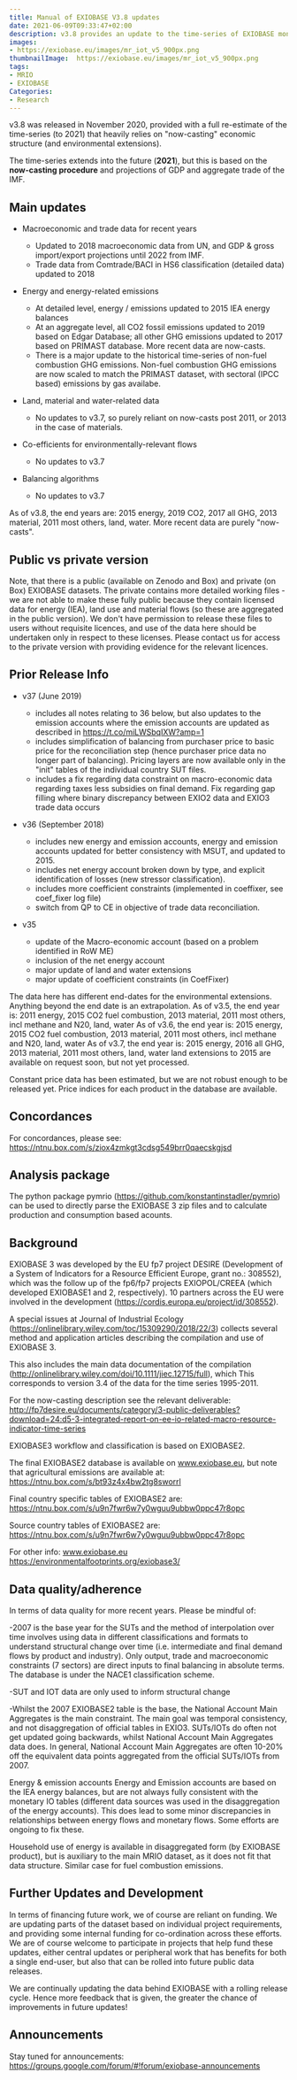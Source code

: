 ```yaml
---
title: Manual of EXIOBASE V3.8 updates
date: 2021-06-09T09:33:47+02:00
description: v3.8 provides an update to the time-series of EXIOBASE monetary tables. It is a full re-estimate of the time-series, but still relies heavily on "now-casting" economic structure (and environmental extensions), with no incorporation of more recent official SUT or IOT data than for 2011.
images:
- https://exiobase.eu/images/mr_iot_v5_900px.png
thumbnailImage:  https://exiobase.eu/images/mr_iot_v5_900px.png
tags:
- MRIO
- EXIOBASE
Categories:
- Research
---
```

v3.8 was released in November 2020, provided with a full re-estimate of the time-series (to 2021) that heavily relies on "now-casting" economic structure (and environmental extensions).

The time-series extends into the future (**2021**), but this is based on the **now-casting procedure** and projections of GDP and aggregate trade of the IMF.

Main updates
------------

* Macroeconomic and trade data for recent years

	- Updated to 2018 macroeconomic data from UN, and GDP & gross import/export projections until 2022 from IMF.
	- Trade data from Comtrade/BACI in HS6 classification (detailed data) updated to 2018

* Energy and energy-related emissions

	- At detailed level, energy / emissions updated to 2015 IEA energy balances
	- At an aggregate level, all CO2 fossil emissions updated to 2019 based on Edgar Database; all other GHG emissions updated to 2017 based on PRIMAST database. More recent data are now-casts.
	- There is a major update to the historical time-series of non-fuel combustion GHG emissions. Non-fuel combustion GHG emissions are now scaled to match the PRIMAST dataset, with sectoral (IPCC based) emissions by gas availabe.

* Land, material and water-related data
	- No updates to v3.7, so purely reliant on now-casts post 2011, or 2013 in the case of materials.

* Co-efficients for environmentally-relevant flows
	- No updates to v3.7

* Balancing algorithms
	- No updates to v3.7

As of v3.8, the end years are: 2015 energy, 2019 CO2, 2017 all GHG, 2013 material, 2011 most others, land, water. More recent data are purely "now-casts".

Public vs private version
----------------------------

Note, that there is a public (available on Zenodo and Box) and private (on Box) EXIOBASE datasets. The private contains more detailed working files - we are not able to make these fully public because they contain licensed data for energy (IEA), land use and material flows (so these are aggregated in the public version). We don't have permission to release these files to users without requisite licences, and use of the data here should be undertaken only in respect to these licenses. Please contact us for access to the private version with providing evidence for the relevant licences.


Prior Release Info
------------------

* v37 (June 2019)

	- includes all notes relating to 36 below, but also updates to the emission accounts where the emission accounts are updated as described in https://t.co/miLWSbqIXW?amp=1
	- includes simplification of balancing from purchaser price to basic price for the reconciliation step (hence purchaser price data no longer part of balancing). Pricing layers are now available only in the "init" tables of the individual country SUT files.
	- includes a fix regarding data constraint on macro-economic data regarding taxes less subsidies on final demand. Fix regarding gap filling where binary discrepancy between EXIO2 data and EXIO3 trade data occurs

* v36 (September 2018)

	- includes new energy and emission accounts, energy and emission accounts updated for better consistency with MSUT, and updated to 2015.
	- includes net energy account broken down by type, and explicit identification of losses (new stressor classification).
	- includes more coefficient constraints (implemented in coeffixer, see coef_fixer log file)
	- switch from QP to CE in objective of trade data reconciliation.

* v35
	- update of the Macro-economic account (based on a problem identified in RoW ME)
	- inclusion of the net energy account
	- major update of land and water extensions
	- major update of coefficient constraints (in CoefFixer)

The data here has different end-dates for the environmental extensions. Anything beyond the end date is an extrapolation.
As of v3.5, the end year is: 2011 energy, 2015 CO2 fuel combustion, 2013 material, 2011 most others, incl methane and N20, land, water
As of v3.6, the end year is: 2015 energy, 2015 CO2 fuel combustion, 2013 material, 2011 most others, incl methane and N20, land, water
As of v3.7, the end year is: 2015 energy, 2016 all GHG, 2013 material, 2011 most others, land, water land extensions to 2015 are available on request soon, but not yet processed.

Constant price data has been estimated, but we are not robust enough to be released yet.
Price indices for each product in the database are available.

Concordances
------------

For concordances, please see:
https://ntnu.box.com/s/ziox4zmkgt3cdsg549brr0qaecskgjsd


Analysis package
----------------

The python package pymrio (https://github.com/konstantinstadler/pymrio) can be used to directly parse the EXIOBASE 3 zip files and to calculate production and consumption based acounts.


Background
------------

EXIOBASE 3 was developed by the EU fp7 project DESIRE (Development of a System of Indicators for a Resource Efficient Europe, grant no.: 308552), which was the follow up of the fp6/fp7 projects EXIOPOL/CREEA (which developed EXIOBASE1 and 2, respectively). 10 partners across the EU were involved in the development (https://cordis.europa.eu/project/id/308552).

A special issues at Journal of Industrial Ecology (https://onlinelibrary.wiley.com/toc/15309290/2018/22/3) collects several method and application articles describing the compilation and use of EXIOBASE 3.

This also includes the main data documentation of the compilation (http://onlinelibrary.wiley.com/doi/10.1111/jiec.12715/full), which This corresponds to version 3.4 of the data for the time series 1995-2011.

For the now-casting description see the relevant deliverable: http://fp7desire.eu/documents/category/3-public-deliverables?download=24:d5-3-integrated-report-on-ee-io-related-macro-resource-indicator-time-series

EXIOBASE3 workflow and classification is based on EXIOBASE2.

The final EXIOBASE2 database is available on www.exiobase.eu, but note that agricultural emissions are available at:
https://ntnu.box.com/s/bt93z4x4bw2tg8sworrl

Final country specific tables of EXIOBASE2 are:
https://ntnu.box.com/s/u9n7fwr6w7y0wguu9ubbw0ppc47r8opc

Source country tables of EXIOBASE2 are:
https://ntnu.box.com/s/u9n7fwr6w7y0wguu9ubbw0ppc47r8opc

For other info:
www.exiobase.eu
https://environmentalfootprints.org/exiobase3/


Data quality/adherence
------------------------

In terms of data quality for more recent years. Please be mindful of:

-2007 is the base year for the SUTs and the method of interpolation over time involves using data in different classifications and formats to understand structural change over time (i.e. intermediate and final demand flows by product and industry). Only output, trade and macroeconomic constraints (7 sectors) are direct inputs to final balancing in absolute terms. The database is under the NACE1 classification scheme.

-SUT and IOT data are only used to inform structural change

-Whilst the 2007 EXIOBASE2 table is the base, the National Account Main Aggregates is the main constraint. The main goal was temporal consistency, and not disaggregation of official tables in EXIO3. SUTs/IOTs do often not get updated going backwards, whilst National Account Main Aggregates data does. In general, National Account Main Aggregates are often 10-20% off the equivalent data points aggregated from the official SUTs/IOTs from 2007.

Energy & emission accounts
Energy and Emission accounts are based on the IEA energy balances, but are not always fully consistent with the monetary IO tables (different data sources was used in the disaggregation of the energy accounts). This does lead to some minor discrepancies in relationships between energy flows and monetary flows. Some efforts are ongoing to fix these.

Household use of energy is available in disaggregated form (by EXIOBASE product), but is auxiliary to the main MRIO dataset, as it does not fit that data structure. Similar case for fuel combustion emissions.

Further Updates and Development
-------------------------------

In terms of financing future work, we of course are reliant on funding. We are updating parts of the dataset based on individual project requirements, and providing some internal funding for co-ordination across these efforts. We are of course welcome to participate in projects that help fund these updates, either central updates or peripheral work that has benefits for both a single end-user, but also that can be rolled into future public data releases.

We are continually updating the data behind EXIOBASE with a rolling release cycle. Hence more feedback that is given, the greater the chance of improvements in future updates!

Announcements
--------------
Stay tuned for announcements:
https://groups.google.com/forum/#!forum/exiobase-announcements
